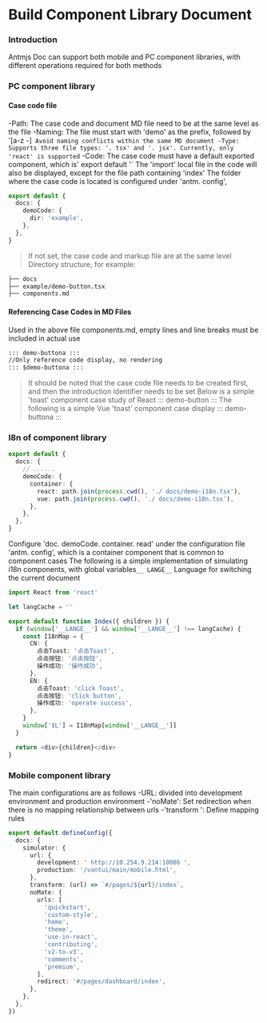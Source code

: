 # Build Component Library Document

### Introduction

Antmjs Doc can support both mobile and PC component libraries, with different operations required for both methods

### PC component library

#### Case code file

-Path: The case code and document MD file need to be at the same level as the file
-Naming: The file must start with 'demo' as the prefix, followed by '[a-z -]`
Avoid naming conflicts within the same MD document
-Type: Supports three file types: '. tsx' and '. jsx'. Currently, only 'react' is supported`
-Code: The case code must have a default exported component, which is' export default '`
The 'import' local file in the code will also be displayed, except for the file path containing 'index'
The folder where the case code is located is configured under 'antm. config',

```ts
export default {
  docs: {
    demoCode: {
      dir: 'example',
    },
  },
}
```

> If not set, the case code and markup file are at the same level
> Directory structure, for example:

```markdown
├── docs
├── example/demo-button.tsx
├── components.md
```

#### Referencing Case Codes in MD Files

Used in the above file components.md, empty lines and line breaks must be included in actual use

```markdown
::: demo-buttona :::
//Only reference code display, no rendering
::: $demo-buttona :::
```

> It should be noted that the case code file needs to be created first, and then the introduction identifier needs to be set
> Below is a simple 'toast' component case study of React
> ::: demo-button :::
> The following is a simple Vue 'toast' component case display
> ::: demo-buttona :::

### I8n of component library

```ts
export default {
  docs: {
    // ......
    demoCode: {
      container: {
        react: path.join(process.cwd(), './ docs/demo-i18n.tsx'),
        vue: path.join(process.cwd(), './ docs/demo-i18n.tsx'),
      },
    },
  },
}
```

Configure 'doc. demoCode. container. read' under the configuration file 'antm. config', which is a container component that is common to component cases
The following is a simple implementation of simulating i18n components, with global variables`__ LANGE__` Language for switching the current document

```typescript
import React from 'react'

let langCache = ''

export default function Index({ children }) {
  if (window['__LANGE__'] && window['__LANGE__'] !== langCache) {
    const I18nMap = {
      CN: {
        点击Toast: '点击Toast',
        点击按钮: '点击按钮',
        操作成功: '操作成功',
      },
      EN: {
        点击Toast: 'click Toast',
        点击按钮: 'click button',
        操作成功: 'operate success',
      },
    }
    window['$L'] = I18nMap[window['__LANGE__']]
  }

  return <div>{children}</div>
}
```

### Mobile component library

The main configurations are as follows
-URL: divided into development environment and production environment
-'noMate': Set redirection when there is no mapping relationship between urls
-'transform ': Define mapping rules

```ts
export default defineConfig({
  docs: {
    simulator: {
      url: {
        development: ' http://10.254.9.214:10086 ',
        production: '/vantui/main/mobile.html',
      },
      transform: (url) => `#/pages/${url}/index`,
      noMate: {
        urls: [
          'quickstart',
          'custom-style',
          'home',
          'theme',
          'use-in-react',
          'contributing',
          'v2-to-v3',
          'comments',
          'premium',
        ],
        redirect: '#/pages/dashboard/index',
      },
    },
  },
})
```
